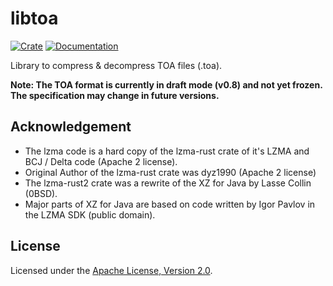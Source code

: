 # libtoa

[![Crate](https://img.shields.io/crates/v/libtoa.svg)](https://crates.io/crates/libtoa)
[![Documentation](https://docs.rs/libtoa/badge.svg)](https://docs.rs/libtoa)

Library to compress & decompress TOA files (.toa).

**Note: The TOA format is currently in draft mode (v0.8) and not yet frozen. The specification may change in future
versions.**

## Acknowledgement

- The lzma code is a hard copy of the lzma-rust crate of it's LZMA and BCJ / Delta code (Apache 2 license).
- Original Author of the lzma-rust crate was dyz1990 (Apache 2 license)
- The lzma-rust2 crate was a rewrite of the XZ for Java by Lasse Collin (0BSD).
- Major parts of XZ for Java are based on code written by Igor Pavlov in the LZMA SDK (public domain).

## License

Licensed under the [Apache License, Version 2.0](https://www.apache.org/licenses/LICENSE-2.0).
